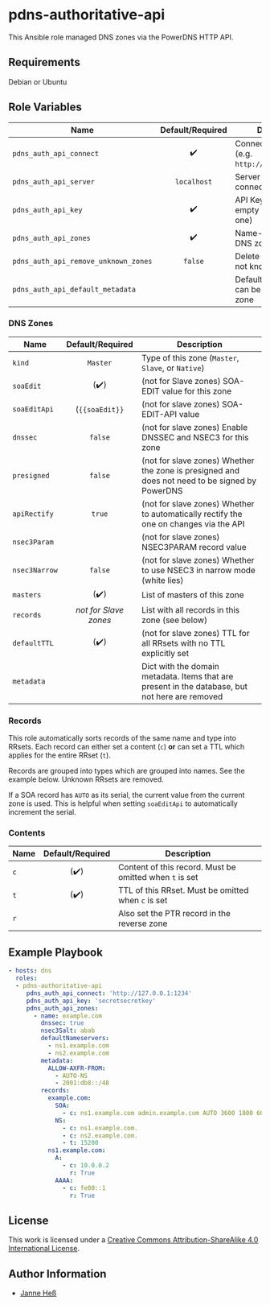 # pdns-authoritative-api

This Ansible role managed DNS zones via the PowerDNS HTTP API.

## Requirements

Debian or Ubuntu

## Role Variables

| Name                                 | Default/Required   | Description                                         |
|--------------------------------------|:------------------:|-----------------------------------------------------|
| `pdns_auth_api_connect`              | :heavy_check_mark: | Connect to this URL (e.g. `http://127.0.0.1:1234`)  |
| `pdns_auth_api_server`               | `localhost`        | Server instance to connect to                       |
| `pdns_auth_api_key`                  | :heavy_check_mark: | API Key to use (may be empty if you don't have one) |
| `pdns_auth_api_zones`                | :heavy_check_mark: | Name-contents dict of DNS zones (see below)         |
| `pdns_auth_api_remove_unknown_zones` | `false`            | Delete zones that are not known to this role        |
| `pdns_auth_api_default_metadata`     |                    | Default metadata that can be overridden per-zone    |

### DNS Zones

| Name          | Default/Required      | Description                                                                                     |
|---------------|:---------------------:|-------------------------------------------------------------------------------------------------|
| `kind`        | `Master`              | Type of this zone (`Master`, `Slave`, or `Native`)                                              |
| `soaEdit`     | (:heavy_check_mark:)  | (not for Slave zones)  SOA-EDIT value for this zone                                             |
| `soaEditApi`  | (`{{soaEdit}}`        | (not for slave zones) SOA-EDIT-API value                                                        |
| `dnssec`      | `false`               | (not for slave zones) Enable DNSSEC and NSEC3 for this zone                                     |
| `presigned`   | `false`               | (not for slave zones) Whether the zone is presigned and does not need to be signed by PowerDNS  |
| `apiRectify`  | `true`                | (not for slave zones) Whether to automatically rectify the one on changes via the API           |
| `nsec3Param`  |                       | (not for slave zones) NSEC3PARAM record value                                                   |
| `nsec3Narrow` | `false`               | (not for slave zones) Whether to use NSEC3 in narrow mode (white lies)                          |
| `masters`     | (:heavy_check_mark:)  | List of masters of this zone                                                                    |
| `records`     | *not for Slave zones* | List with all records in this zone (see below)                                                  |
| `defaultTTL`  | (:heavy_check_mark:)  | (not for slave zones) TTL for all RRsets with no TTL explicitly set                             |
| `metadata`    |                       | Dict with the domain metadata. Items that are present in the database, but not here are removed |

### Records

This role automatically sorts records of the same name and type into RRsets.
Each record can either set a content (`c`) **or** can set a TTL which applies for the entire RRset (`t`).

Records are grouped into types which are grouped into names.
See the example below.
Unknown RRsets are removed.

If a SOA record has `AUTO` as its serial, the current value from the current zone is used.
This is helpful when setting `soaEditApi` to automatically increment the serial.

### Contents

| Name | Default/Required     | Description                                             |
|------|:--------------------:|---------------------------------------------------------|
| `c`  | (:heavy_check_mark:) | Content of this record. Must be omitted when `t` is set |
| `t`  | (:heavy_check_mark:) | TTL of this RRset. Must be omitted when `c` is set      |
| `r`  |                      | Also set the PTR record in the reverse zone             |

## Example Playbook

```yml
- hosts: dns
  roles:
  - pdns-authoritative-api
     pdns_auth_api_connect: 'http://127.0.0.1:1234'
     pdns_auth_api_key: 'secretsecretkey'
     pdns_auth_api_zones:
       - name: example.com
         dnssec: true
         nsec3Salt: abab
         defaultNameservers:
           - ns1.example.com
           - ns2.example.com
         metadata:
           ALLOW-AXFR-FROM:
             - AUTO-NS
             - 2001:db8::/48
         records:
           example.com:
             SOA:
               - c: ns1.example.com admin.example.com AUTO 3600 1800 604800 600
             NS:
               - c: ns1.example.com.
               - c: ns2.example.com.
               - t: 15200
           ns1.example.com:
             A:
               - c: 10.0.0.2
                 r: True
             AAAA:
               - c: fe80::1
                 r: True
```

## License

This work is licensed under a [Creative Commons Attribution-ShareAlike 4.0 International License](https://creativecommons.org/licenses/by-sa/4.0/).

## Author Information

- [Janne Heß](https://github.com/dasJ)

